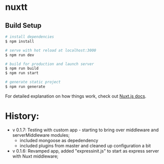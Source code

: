 # nuxtt

## Build Setup

```bash
# install dependencies
$ npm install

# serve with hot reload at localhost:3000
$ npm run dev

# build for production and launch server
$ npm run build
$ npm run start

# generate static project
$ npm run generate
```

For detailed explanation on how things work, check out [Nuxt.js docs](https://nuxtjs.org).


History:
========
- v 0.1.7: Testing with custom app - starting to bring over middleware and serverMiddleware modules;
  - included mongoose as depedendency
  - included plugins from master and cleaned up configuration a bit
- v 0.1.6: Revamped app, added "expressinit.js" to start as express server with Nuxt middleware;
